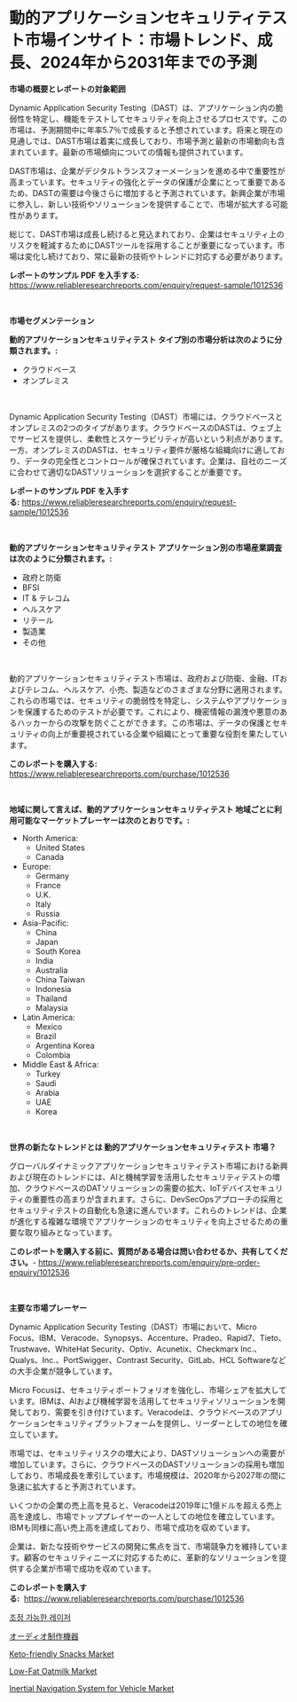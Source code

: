 <p><h1>動的アプリケーションセキュリティテスト市場インサイト：市場トレンド、成長、2024年から2031年までの予測</h1></p><p><strong>市場の概要とレポートの対象範囲</strong></p>
<p><p>Dynamic Application Security Testing（DAST）は、アプリケーション内の脆弱性を特定し、機能をテストしてセキュリティを向上させるプロセスです。この市場は、予測期間中に年率5.7％で成長すると予想されています。将来と現在の見通しでは、DAST市場は着実に成長しており、市場予測と最新の市場動向も含まれています。最新の市場傾向についての情報も提供されています。</p><p>DAST市場は、企業がデジタルトランスフォーメーションを進める中で重要性が高まっています。セキュリティの強化とデータの保護が企業にとって重要であるため、DASTの需要は今後さらに増加すると予測されています。新興企業が市場に参入し、新しい技術やソリューションを提供することで、市場が拡大する可能性があります。</p><p>総じて、DAST市場は成長し続けると見込まれており、企業はセキュリティ上のリスクを軽減するためにDASTツールを採用することが重要になっています。市場は変化し続けており、常に最新の技術やトレンドに対応する必要があります。</p></p>
<p><strong>レポートのサンプル PDF を入手する:</strong> <a href="https://www.reliableresearchreports.com/enquiry/request-sample/1012536">https://www.reliableresearchreports.com/enquiry/request-sample/1012536</a></p>
<p>&nbsp;</p>
<p><strong>市場セグメンテーション</strong></p>
<p><strong>動的アプリケーションセキュリティテスト タイプ別の市場分析は次のように分類されます。:</strong></p>
<p><ul><li>クラウドベース</li><li>オンプレミス</li></ul></p>
<p>&nbsp;</p>
<p><p>Dynamic Application Security Testing（DAST）市場には、クラウドベースとオンプレミスの2つのタイプがあります。クラウドベースのDASTは、ウェブ上でサービスを提供し、柔軟性とスケーラビリティが高いという利点があります。一方、オンプレミスのDASTは、セキュリティ要件が厳格な組織向けに適しており、データの完全性とコントロールが確保されています。企業は、自社のニーズに合わせて適切なDASTソリューションを選択することが重要です。</p></p>
<p><strong>レポートのサンプル PDF を入手する:</strong>&nbsp;<a href="https://www.reliableresearchreports.com/enquiry/request-sample/1012536">https://www.reliableresearchreports.com/enquiry/request-sample/1012536</a></p>
<p>&nbsp;</p>
<p><strong> 動的アプリケーションセキュリティテスト アプリケーション別の市場産業調査は次のように分類されます。:</strong></p>
<p><ul><li>政府と防衛</li><li>BFSI</li><li>IT & テレコム</li><li>ヘルスケア</li><li>リテール</li><li>製造業</li><li>その他</li></ul></p>
<p>&nbsp;</p>
<p><p>動的アプリケーションセキュリティテスト市場は、政府および防衛、金融、ITおよびテレコム、ヘルスケア、小売、製造などのさまざまな分野に適用されます。これらの市場では、セキュリティの脆弱性を特定し、システムやアプリケーションを保護するためのテストが必要です。これにより、機密情報の漏洩や悪意のあるハッカーからの攻撃を防ぐことができます。この市場は、データの保護とセキュリティの向上が重要視されている企業や組織にとって重要な役割を果たしています。</p></p>
<p><strong>このレポートを購入する:</strong>&nbsp; <a href="https://www.reliableresearchreports.com/purchase/1012536">https://www.reliableresearchreports.com/purchase/1012536</a></p>
<p>&nbsp;</p>
<p><strong>地域に関して言えば、動的アプリケーションセキュリティテスト 地域ごとに利用可能なマーケットプレーヤーは次のとおりです。:</strong></p>
<p><ul>
    <li>
        North America:
        <ul>
            <li>United States</li>
            <li>Canada</li>
        </ul>
    </li>
    <li>
        Europe:
        <ul>
            <li>Germany</li>
            <li>France</li>
            <li>U.K.</li>
            <li>Italy</li>
            <li>Russia</li>
        </ul>
    </li>
    <li>
        Asia-Pacific:
        <ul>
            <li>China</li>
            <li>Japan</li>
            <li>South Korea</li>
            <li>India</li>
            <li>Australia</li>
            <li>China Taiwan</li>
            <li>Indonesia</li>
            <li>Thailand</li>
            <li>Malaysia</li>
        </ul>
    </li>
    <li>
        Latin America:
        <ul>
            <li>Mexico</li>
            <li>Brazil</li>
            <li>Argentina Korea</li>
            <li>Colombia</li>
        </ul>
    </li>
    <li>
        Middle East & Africa:
        <ul>
            <li>Turkey</li>
            <li>Saudi</li>
            <li>Arabia</li>
            <li>UAE</li>
            <li>Korea</li>
        </ul>
    </li>
    </ul></p>
<p>&nbsp;</p>
<p><strong>世界の新たなトレンドとは 動的アプリケーションセキュリティテスト 市場？</strong></p>
<p><p>グローバルダイナミックアプリケーションセキュリティテスト市場における新興および現在のトレンドには、AIと機械学習を活用したセキュリティテストの増加、クラウドベースのDATソリューションの需要の拡大、IoTデバイスセキュリティの重要性の高まりが含まれます。さらに、DevSecOpsアプローチの採用とセキュリティテストの自動化も急速に進んでいます。これらのトレンドは、企業が進化する複雑な環境でアプリケーションのセキュリティを向上させるための重要な取り組みとなっています。</p></p>
<p><strong>このレポートを購入する前に、質問がある場合は問い合わせるか、共有してください。</strong>- <a href="https://www.reliableresearchreports.com/enquiry/pre-order-enquiry/1012536">https://www.reliableresearchreports.com/enquiry/pre-order-enquiry/1012536</a></p>
<p>&nbsp;</p>
<p><strong>主要な市場プレーヤー</strong></p>
<p><p>Dynamic Application Security Testing（DAST）市場において、Micro Focus、IBM、Veracode、Synopsys、Accenture、Pradeo、Rapid7、Tieto、Trustwave、WhiteHat Security、Optiv、Acunetix、Checkmarx Inc.、Qualys、Inc.、PortSwigger、Contrast Security、GitLab、HCL Softwareなどの大手企業が競争しています。</p><p>Micro Focusは、セキュリティポートフォリオを強化し、市場シェアを拡大しています。IBMは、AIおよび機械学習を活用してセキュリティソリューションを開発しており、需要を引き付けています。Veracodeは、クラウドベースのアプリケーションセキュリティプラットフォームを提供し、リーダーとしての地位を確立しています。</p><p>市場では、セキュリティリスクの増大により、DASTソリューションへの需要が増加しています。さらに、クラウドベースのDASTソリューションの採用も増加しており、市場成長を牽引しています。市場規模は、2020年から2027年の間に急速に拡大すると予測されています。</p><p>いくつかの企業の売上高を見ると、Veracodeは2019年に1億ドルを超える売上高を達成し、市場でトッププレイヤーの一人としての地位を確立しています。IBMも同様に高い売上高を達成しており、市場で成功を収めています。</p><p>企業は、新たな技術やサービスの開発に焦点を当て、市場競争力を維持しています。顧客のセキュリティニーズに対応するために、革新的なソリューションを提供する企業が市場で成功を収めています。</p></p>
<p><strong>このレポートを購入する:</strong>&nbsp;&nbsp;<a href="https://www.reliableresearchreports.com/purchase/1012536">https://www.reliableresearchreports.com/purchase/1012536</a></p>
<p><p><a href="https://medium.com/@cierrahayes645/%EA%B0%80%EB%B3%80-%EB%A0%88%EC%9D%B4%EC%A0%80-%EC%8B%9C%EC%9E%A5-%EC%A7%80%ED%91%9C-%ED%95%B4%EB%8F%85-%EC%8B%9C%EC%9E%A5-%EC%A0%90%EC%9C%A0%EC%9C%A8-%ED%8A%B8%EB%A0%8C%EB%93%9C-%EB%B0%8F-%EC%84%B1%EC%9E%A5-%EC%96%91%EC%83%81-8e422cb1523c">조정 가능한 레이저</a></p><p><a href="https://medium.com/@carlieshields/%E6%AC%A1%E3%81%AE%E6%96%87%E7%AB%A0%E3%82%92%E6%97%A5%E6%9C%AC%E8%AA%9E%E3%81%AB%E7%BF%BB%E8%A8%B3%E3%81%97%E3%81%BE%E3%81%99-%E9%9F%B3%E5%A3%B0%E5%88%B6%E4%BD%9C%E6%A9%9F%E5%99%A8%E5%B8%82%E5%A0%B4%E3%81%AF-%E3%82%B7%E3%82%A7%E3%82%A2-%E3%82%B5%E3%82%A4%E3%82%BA-2031%E5%B9%B4%E3%81%BE%E3%81%A7%E3%81%AE%E4%BA%88%E6%B8%AC%E3%81%AB%E7%84%A6%E7%82%B9%E3%82%92%E5%BD%93%E3%81%A6%E3%81%A6%E3%81%84%E3%81%BE%E3%81%99-0af7a3ef1af4">オーディオ制作機器</a></p><p><a href="https://view.publitas.com/reportprime-1/keto-friendly-snacks-market-centers-on-aspects-such-as-market-growth-market-share-market-opportunity-and-projected-forecasts-spanning-from-2024-to-2031/">Keto-friendly Snacks Market</a></p><p><a href="https://view.publitas.com/reportprime-1/low-fat-oatmilk-market-with-the-goal-of-estimating-the-market-size-and-future-growth-potential-of-various-market-segments-based-on-component-applications-end-user-and-region/">Low-Fat Oatmilk Market</a></p><p><a href="https://cautious-neon-760.notion.site/Inertial-Navigation-System-for-Vehicle-Market-Provides-a-Comprehensive-Analysis-Including-a-Macro-Ov-45588c6018574ef092b6b5b17110bcd6">Inertial Navigation System for Vehicle Market</a></p></p>